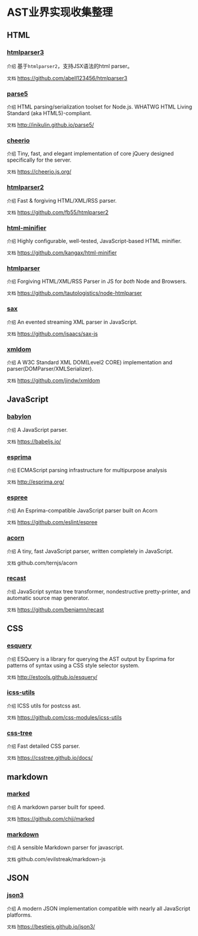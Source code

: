 # AST业界实现收集整理

## HTML

### [htmlparser3](https://www.npmjs.com/package/htmlparser3)

`介绍` 基于`htmlparser2`，支持JSX语法的html parser。

`文档` https://github.com/abell123456/htmlparser3  

### [parse5](https://www.npmjs.com/package/parse5)

`介绍` HTML parsing/serialization toolset for Node.js. WHATWG HTML Living Standard (aka HTML5)-compliant.

`文档` http://inikulin.github.io/parse5/


### [cheerio](https://www.npmjs.com/package/cheerio)

`介绍` Tiny, fast, and elegant implementation of core jQuery designed specifically for the server.

`文档` https://cheerio.js.org/


### [htmlparser2](https://www.npmjs.com/package/htmlparser2)

`介绍` Fast & forgiving HTML/XML/RSS parser.

`文档` https://github.com/fb55/htmlparser2


### [html-minifier](https://www.npmjs.com/package/html-minifier)

`介绍` Highly configurable, well-tested, JavaScript-based HTML minifier.

`文档` https://github.com/kangax/html-minifier


### [htmlparser](https://www.npmjs.com/package/htmlparser)

`介绍` Forgiving HTML/XML/RSS Parser in JS for *both* Node and Browsers.

`文档` https://github.com/tautologistics/node-htmlparser


### [sax](https://www.npmjs.com/package/sax)

`介绍` An evented streaming XML parser in JavaScript.

`文档` https://github.com/isaacs/sax-js


### [xmldom](https://www.npmjs.com/package/xmldom)

`介绍` A W3C Standard XML DOM(Level2 CORE) implementation and parser(DOMParser/XMLSerializer).

`文档` https://github.com/jindw/xmldom



## JavaScript

### [babylon](https://www.npmjs.com/package/babylon)

`介绍` A JavaScript parser.

`文档` https://babeljs.io/


### [esprima](https://www.npmjs.com/package/esprima)

`介绍` ECMAScript parsing infrastructure for multipurpose analysis

`文档` http://esprima.org/


### [espree](https://www.npmjs.com/package/espree)

`介绍` An Esprima-compatible JavaScript parser built on Acorn

`文档` https://github.com/eslint/espree


### [acorn](https://www.npmjs.com/package/acorn)

`介绍` A tiny, fast JavaScript parser, written completely in JavaScript.

`文档` github.com/ternjs/acorn


### [recast](https://www.npmjs.com/package/recast)

`介绍` JavaScript syntax tree transformer, nondestructive pretty-printer, and automatic source map generator.

`文档` https://github.com/benjamn/recast


## CSS

### [esquery](https://www.npmjs.com/package/esquery)

`介绍` ESQuery is a library for querying the AST output by Esprima for patterns of syntax using a CSS style selector system. 

`文档` http://estools.github.io/esquery/


### [icss-utils](https://www.npmjs.com/package/icss-utils)

`介绍` ICSS utils for postcss ast. 

`文档` https://github.com/css-modules/icss-utils

### [css-tree](https://www.npmjs.com/package/css-tree)

`介绍` Fast detailed CSS parser.  

`文档` https://csstree.github.io/docs/



## markdown

### [marked](https://www.npmjs.com/package/marked)

`介绍` A markdown parser built for speed.

`文档` https://github.com/chjj/marked


### [markdown](https://www.npmjs.com/package/markdown)

`介绍` A sensible Markdown parser for javascript.

`文档` github.com/evilstreak/markdown-js



## JSON

### [json3](https://www.npmjs.com/package/json3)

`介绍` A modern JSON implementation compatible with nearly all JavaScript platforms.

`文档` https://bestiejs.github.io/json3/
